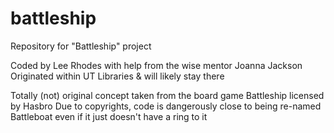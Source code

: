 # battleship
Repository for "Battleship" project

Coded by Lee Rhodes with help from the wise mentor Joanna Jackson
Originated within UT Libraries & will likely stay there

Totally (not) original concept taken from the board game Battleship licensed by Hasbro
Due to copyrights, code is dangerously close to being re-named Battleboat even if it just doesn't have a ring to it
